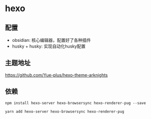 # hexo

## 配置

* obsidian: 核心编辑器，配置好了各种插件
* husky + husky: 实现自动化husky配置



## 主题地址

https://github.com/Yue-plus/hexo-theme-arknights

## 依赖

~~~
npm install hexo-server hexo-browsersync hexo-renderer-pug --save
~~~

~~~
yarn add hexo-server hexo-browsersync hexo-renderer-pug
~~~
